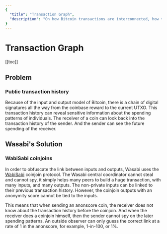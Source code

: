 ```yaml
---
{
  "title": "Transaction Graph",
  "description": "On how Bitcoin transactions are interconnected, how this is dangerous for privacy, and how to fix it. This is the Wasabi documentation, an archive of knowledge about the open-source, non-custodial and privacy-focused Bitcoin wallet for desktop."
}
---
```


# Transaction Graph

[[toc]]

## Problem

### Public transaction history

Because of the input and output model of Bitcoin, there is a chain of digital signatures all the way from the coinbase reward to the current UTXO.
This transaction history can reveal sensitive information about the spending patterns of individuals.
The receiver of a coin can look back into the transaction history of the sender.
And the sender can see the future spending of the receiver.

## Wasabi's Solution

### WabiSabi coinjoins

In order to obfuscate the link between inputs and outputs, Wasabi uses the [WabiSabi](https://github.com/WalletWasabi/WabiSabi) coinjoin protocol.
The Wasabi central coordinator cannot steal and cannot spy, it simply helps many peers to build a huge transaction, with many inputs, and many outputs.
The non-private inputs can be linked to their previous transaction history.
However, the coinjoin outputs with an anonymity score cannot be tied to the inputs.

This means that when sending an anonscore coin, the receiver does not know about the transaction history before the coinjoin.
And when the receiver does a coinjoin himself, then the sender cannot spy on the later spending patterns.
An outside observer can only guess the correct link at a rate of 1 in the anonscore, for example, 1-in-100, or 1%.
